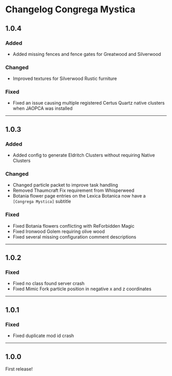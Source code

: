 # Changelog Congrega Mystica
## 1.0.4
### Added
- Added missing fences and fence gates for Greatwood and Silverwood

### Changed
- Improved textures for Silverwood Rustic furniture

### Fixed
- Fixed an issue causing multiple registered Certus Quartz native clusters when JAOPCA was installed

---

## 1.0.3
### Added
- Added config to generate Eldritch Clusters without requiring Native Clusters

### Changed
- Changed particle packet to improve task handling
- Removed Thaumcraft Fix requirement from Whisperweed
- Botania flower page entries on the Lexica Botanica now have a `[Congrega Mystica]` subtitle

### Fixed
- Fixed Botania flowers conflicting with ReForbidden Magic
- Fixed Ironwood Golem requiring olive wood
- Fixed several missing configuration comment descriptions

---

## 1.0.2
### Fixed
- Fixed no class found server crash
- Fixed Mimic Fork particle position in negative x and z coordinates

---

## 1.0.1
### Fixed
- Fixed duplicate mod id crash

---

## 1.0.0
First release!
